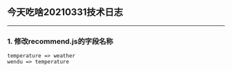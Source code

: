 ## 今天吃啥20210331技术日志 ##
---

### 1. 修改recommend.js的字段名称
```
temperature => weather
wendu => temperature
```
